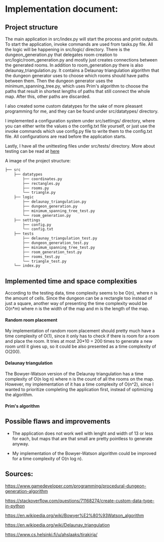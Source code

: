 # Implementation document:

## Project structure

The main application in src/index.py will start the process and print outputs. To start the application, invoke commands are used from tasks.py file.
All the logic will be happening in src/logic/ directory. There is the dungeon_generation.py that delegates room creation to src/logic/room_generation.py and mostly just creates connections between the generated rooms. In addition to room_generation.py there is also delaunay_triangulation.py. It contains a Delaunay triangulation algorithm that the dungeon generator uses to choose which rooms should have paths between them. Then the dungeon generator uses the minimum_spanning_tree.py, which uses Prim's algorithm to choose the paths that result in shortest lengths of paths that still connect the whole map. After this, other paths are discarded.



I also created some custom datatypes for the sake of more pleasant programming for me, and they can be found under src/datatypes/ directory.


I implemented a configuration system under src/settings/ directory, where you can either write the values o the config.txt file yourself, or just use the invoke commands which use config.py file to write them to the config.txt file. All configurations are read before the application starts.


Lastly, I have all the unittesting files under src/tests/ directory. More about testing can be read at [here](documentation/Testing%20document.md)


A image of the project structure:

```bash
├── src
    ├── datatypes
        ├── coordinates.py
		├── rectangles.py
        ├── rooms.py
		└── triangle.py
    ├── logic
		├── delaunay_triangulation.py
		├── dungeon_generation.py
		├── minimum_spanning_tree_test.py
        └── room_generation.py
	├── settings
		├── config.py
        └── config.txt
	├── tests
		├── delaunay_triangulation_test.py
		├── dungeon_generation_test.py
		├── minimum_spanning_tree_test.py
		├── room_generation_test.py
        ├── rooms_test.py
		└── triangle_test.py
	└── index.py
```



## Implemented time and space complexities 

According to the testing data, time complexity seems to be O(n), where n is the amount of cells. Since the dungeon can be a rectangle too instead of just a square, another way of presenting the time complexity would be O(n*m) where n is the width of the map and m is the length of the map.


#### Random room placement

My implementation of random room placement should pretty much have a time complexity of O(1), since it only has to check if there is room for a room and place the room. It tries at most 20*10 = 200 times to generate a new room until it gives up, so it could be also presented as a time complexity of O(200).


#### Delaunay triangulation

The Bowyer-Watson version of the Delaunay triangulation has a time complexity of O(n log n) where n is the count of all the rooms on the map. However, my implementation of it has a time complexity of O(n^2), since I wanted to prioritize completing the application first, instead of optimizing the algorithm.


#### Prim's algorithm


## Possible flaws and improvements

- The application does not work well with lenght and width of 13 or less for each, but maps that are that small are pretty pointless to generate anyway.


- My implementation of the Bowyer-Watson algorithm could be improved for a time complexity of O(n log n).


## Sources:

https://www.gamedeveloper.com/programming/procedural-dungeon-generation-algorithm

https://stackoverflow.com/questions/71168274/create-custom-data-type-in-python 

https://en.wikipedia.org/wiki/Bowyer%E2%80%93Watson_algorithm

https://en.wikipedia.org/wiki/Delaunay_triangulation 

https://www.cs.helsinki.fi/u/ahslaaks/tirakirja/